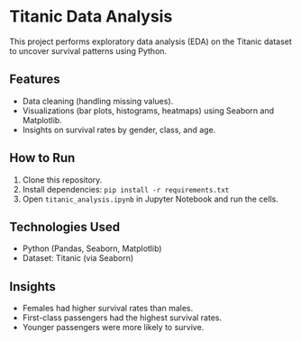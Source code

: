 # Titanic Data Analysis

This project performs exploratory data analysis (EDA) on the Titanic dataset to uncover survival patterns using Python.

## Features
- Data cleaning (handling missing values).
- Visualizations (bar plots, histograms, heatmaps) using Seaborn and Matplotlib.
- Insights on survival rates by gender, class, and age.

## How to Run
1. Clone this repository.
2. Install dependencies: `pip install -r requirements.txt`
3. Open `titanic_analysis.ipynb` in Jupyter Notebook and run the cells.

## Technologies Used
- Python (Pandas, Seaborn, Matplotlib)
- Dataset: Titanic (via Seaborn)

## Insights
- Females had higher survival rates than males.
- First-class passengers had the highest survival rates.
- Younger passengers were more likely to survive.